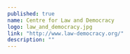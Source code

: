 ```yaml
---
published: true
name: Centre for Law and Democracy
logo: law_and_democracy.jpg
link: "http://www.law-democracy.org/"
description: ""
---
```


